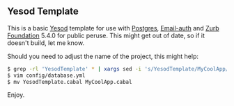 Yesod Template
-------------

This is a basic [Yesod](http://yesodweb.com) template for use with [Postgres](http://www.postgresql.org), [Email-auth](http://hackage.haskell.org/package/yesod-auth-0.5.0/docs/Yesod-Auth-Email.html)
and [Zurb Foundation](http://foundation.zurb.com/) 5.4.0 for public peruse. This might get out of date, so
if it doesn't build, let me know.

Should you need to adjust the name of the project, this might help:

```sh
$ grep -rl 'YesodTemplate' * | xargs sed -i 's/YesodTemplate/MyCoolApp/g' 
$ vim config/database.yml
$ mv YesodTemplate.cabal MyCoolApp.cabal
```

Enjoy.
